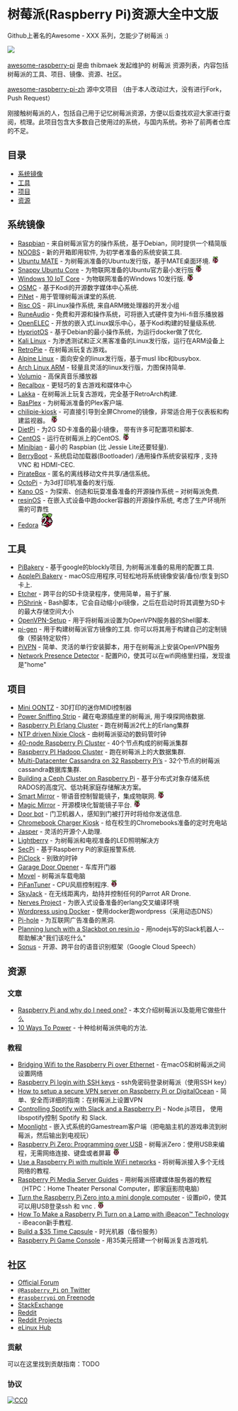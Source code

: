 #  树莓派(Raspberry Pi)资源大全中文版
Github上著名的Awesome - XXX 系列，怎能少了树莓派 :)

<img src=“https://raw.githubusercontent.com/1021683053/awesome-raspberry-pi-zh/master/logo.svg”>

[awesome-raspberry-pi](https://github.com/thibmaek/awesome-raspberry-pi) 是由 thibmaek 发起维护的 树莓派 资源列表，内容包括树莓派的工具、项目、镜像、资源、社区。

[awesome-raspberry-pi-zh](https://github.com/wwj718/awesome-raspberry-pi-zh) 源中文项目 （由于本人改动过大，没有进行Fork，Push Request）

刚接触树莓派的人，包括自己用于记忆树莓派资源，方便以后查找欢迎大家进行查阅，梳理。此项目包含大多数自己使用过的系统，与国内系统。弥补了前两者仓库的不足。

## 目录
*  [系统镜像](#os-images)
*  [工具](#tools)
*  [项目](#projects)
*  [资源](#resources)

<h2 id="os-images">系统镜像</h2>

- [Raspbian](https://www.raspberrypi.org/downloads/raspbian/) - 来自树莓派官方的操作系统，基于Debian，同时提供一个精简版
- [NOOBS](https://www.raspberrypi.org/downloads/noobs/) - 新的开箱即用软件, 为初学者准备的系统安装工具.
- [Ubuntu MATE](https://ubuntu-mate.org/raspberry-pi/) - 为树莓派准备的Ubuntu发行版，基于MATE桌面环境. ![Supports Raspberry Pi 2+](/media/badges/rpi-2+.png)
- [Snappy Ubuntu Core](https://developer.ubuntu.com/en/snappy/start/raspberry-pi-2/) - 为物联网准备的Ubuntu官方最小发行版 ![Supports Raspberry Pi 2+](/media/badges/rpi-2+.png)
- [Windows 10 IoT Core](https://developer.microsoft.com/nl-nl/windows/iot/Downloads.htm) - 为物联网准备的Windows 10发行版. ![Supports Raspberry Pi 2+](/media/badges/rpi-2+.png)
- [OSMC](https://osmc.tv/) - 基于Kodi的开源数字媒体中心系统.
- [PiNet](http://pinet.org.uk/) - 用于管理树莓派课堂的系统.
- [Risc OS](https://www.riscosopen.org/content/downloads/raspberry-pi) - 非Linux操作系统, 来自ARM微处理器的开发小组
- [RuneAudio](http://www.runeaudio.com/) - 免费和开源和操作系统，可将嵌入式硬件变为Hi-fi音乐播放器
- [OpenELEC](http://openelec.tv/) - 开放的嵌入式Linux娱乐中心，基于Kodi构建的轻量级系统.
- [HypriotOS](http://blog.hypriot.com/about/) - 基于Debian的最小操作系统，为运行docker做了优化.
- [Kali Linux](https://www.offensive-security.com/kali-linux-arm-images/) -  为渗透测试和正义黑客准备的Linux发行版，运行在ARM设备上
- [RetroPie](https://retropie.org.uk/) - 在树莓派玩复古游戏。
- [Alpine Linux](https://wiki.alpinelinux.org/wiki/Raspberry_Pi) - 面向安全的linux发行版，基于musl libc和busybox.
- [Arch Linux ARM](https://archlinuxarm.org/) - 轻量且灵活的linux发行版，力图保持简单.
- [Volumio](https://volumio.org/) - 高保真音乐播放器
- [Recalbox](https://www.recalbox.com) - 更轻巧的复古游戏和媒体中心
- [Lakka](http://lakka.tv) - 在树莓派上玩复古游戏，完全基于RetroArch构建.
- [RasPlex](http://www.rasplex.com/) - 为树莓派准备的Plex客户端.
- [chilipie-kiosk](https://github.com/futurice/chilipie-kiosk) - 可直接引导到全屏Chrome的镜像，非常适合用于仪表板和构建监视器。 ![Supports Raspberry Pi 2+](/media/badges/rpi-2+.png)
- [DietPi](https://github.com/Fourdee/DietPi) -  为2G SD卡准备的最小镜像， 带有许多可配置项和脚本.
- [CentOS](https://wiki.centos.org/SpecialInterestGroup/AltArch/Arm32/RaspberryPi3) - 运行在树莓派上的CentOS. ![Supports Raspberry Pi 2+](/media/badges/rpi-2+.png)
- [Minibian](https://minibianpi.wordpress.com/) - 最小的 Raspbian (比 Jessie Lite还要轻量).
- [BerryBoot](http://www.berryterminal.com/doku.php/berryboot) - 系统启动加载器(Bootloader) /通用操作系统安装程序 , 支持 VNC 和 HDMI-CEC.
- [PirateBox](https://piratebox.cc/raspberry_pi:diy) - 匿名的离线移动文件共享/通信系统。
- [OctoPi](https://octopi.octoprint.org/) - 为3d打印机准备的发行版.
- [Kano OS](http://developers.kano.me/downloads/) - 为探索、创造和玩耍准备准备的开源操作系统 – 对树莓派免费.
- [resinOS](https://resinos.io) - 在嵌入式设备中跑docker容器的开源操作系统, 考虑了生产环境所需的可靠性
- [Fedora](https://fedoraproject.org/wiki/Raspberry_Pi#Preparing_the_SD_card) ![Supports Raspberry Pi 2+](/media/badges/rpi-2+-32px.png)


<h2 id="tools">工具</h2>

- [PiBakery](http://www.pibakery.org/) - 基于google的blockly项目, 为树莓派准备的易用的配置工具.
- [ApplePi Bakery](http://www.tweaking4all.com/software/macosx-software/macosx-apple-pi-baker/)  - macOS应用程序,可轻松地将系统镜像安装/备份/恢复到SD卡上.
- [Etcher](https://www.etcher.io/) - 跨平台的SD卡烧录程序，使用简单，易于扩展.
- [PiShrink](https://github.com/Drewsif/PiShrink/) - Bash脚本，它会自动缩小pi镜像，之后在启动时将其调整为SD卡的最大存储空间大小
- [OpenVPN-Setup](https://github.com/StarshipEngineer/OpenVPN-Setup) - 用于将树莓派设置为OpenVPN服务器的Shell脚本.
- [pi-gen](https://github.com/RPi-Distro/pi-gen) - 用于构建树莓派官方镜像的工具. 你可以将其用于构建自己的定制镜像（预装特定软件）
- [PiVPN](http://www.pivpn.io/) - 简单、灵活的单行安装脚本，用于在树莓派上安装OpenVPN服务
- [Network Presence Detector](https://github.com/initialstate/pi-sensor-free-presence-detector/wiki) - 配置Pi0，使其可以在wifi网络里扫描，发现谁是"home"

<h2 id="projects">项目</h2>

- [Mini OONTZ](https://cdn-learn.adafruit.com/downloads/pdf/mini-oontz-3d-printed-midi-controller.pdf) - 3D打印的迷你MIDI控制器
- [Power Sniffing Strip](https://gnurds.com/index.php/2012/10/02/raspberry-pi-power-strip/) - 藏在电源插座里的树莓派, 用于嗅探网络数据.
- [Raspberry Pi Erlang Cluster](https://medium.com/@pieterjan_m/erlang-pi2-arm-cluster-vs-xeon-vm-40871d35d356#.bpao66cm8) - 跑在树莓派2代上的Erlang集群
- [NTP driven Nixie Clock](http://www.mjoldfield.com/atelier/2012/08/ntp-nixie.html) - 由树莓派驱动的数码管时钟
- [40-node Raspberry Pi Cluster](http://hackaday.com/2014/02/17/40-node-raspi-cluster/) - 40个节点构成的树莓派集群
- [Raspberry PI Hadoop Cluster](http://www.widriksson.com/raspberry-pi-hadoop-cluster/) - 跑在树莓派上的大数据集群.
- [Multi-Datacenter Cassandra on 32 Raspberry Pi’s](http://www.datastax.com/dev/blog/32-node-raspberry-pi-cassandra-cluster) - 32个节点的树莓派cassandra数据库集群.
- [Building a Ceph Cluster on Raspberry Pi](http://bryanapperson.com/blog/the-definitive-guide-ceph-cluster-on-raspberry-pi/) - 基于分布式对象存储系统RADOS的高度冗、低功耗家庭存储解决方案。
- [Smart Mirror](https://github.com/evancohen/smart-mirror) - 带语音控制智能镜子，集成物联网. ![Supports Raspberry Pi 2+](/media/badges/rpi-2+.png)
- [Magic Mirror](http://magicmirror.builders) - 开源模块化智能镜子平台. ![Supports Raspberry Pi 2+](/media/badges/rpi-2+.png)
- [Door bot](https://blog.haschek.at/post/f31aa) - 门卫机器人，感知到门被打开时将给你发送信息.
- [Chromebook Charger Kiosk](https://www.reddit.com/r/raspberry_pi/comments/53nj1z/chromebook_charger_kiosk_last_minute_charge_for/) - 给在校生的Chromebooks准备的定时充电站
- [Jasper](https://jasperproject.github.io/) - 灵活的开源个人助理.
- [Lightberry](https://lightberry.eu) - 为树莓派和电视准备的LED照明解决方
- [SecPi](https://github.com/SecPi/SecPi) - 基于Raspberry Pi的家庭报警系统.
- [PiClock](https://github.com/n0bel/PiClock) - 别致的时钟
- [Garage Door Opener](https://github.com/benjefferies/gogo-garage-opener) - 车库开门器
- [Movel](https://github.com/stevelacy/movel) - 树莓派车载电脑
- [PiFanTuner](https://github.com/winkidney/PIFanTuner) - CPU风扇控制程序. ![Supports Raspberry Pi 3](/media/badges/rpi-3.png)
- [SkyJack](https://samy.pl/skyjack/) - 在无线距离内，劫持并控制任何的Parrot AR Drone.
- [Nerves Project](https://github.com/nerves-project) - 为嵌入式设备准备的erlang交叉编译环境
- [Wordpress using Docker](https://github.com/rothgar/rpi-wordpress) - 使用docker跑wordpress（采用动态DNS）
- [Pi-hole](https://pi-hole.net/) - 为互联网广告准备的黑洞.
- [Planning lunch with a Slackbot on resin.io](https://resin.io/blog/planning-lunch-with-a-slackbot-on-resin-io/) - 用nodejs写的Slack机器人-- 帮助解决"我们该吃什么"
- [Sonus](https://github.com/evancohen/sonus) - 开源、跨平台的语音识别框架（Google Cloud Speech）

<h2 id="resources">资源</h2>

### 文章
- [Raspberry Pi and why do I need one?](https://www.liquidlight.co.uk/blog/article/raspberry-pi-what-is-it-and-why-do-i-need-one/) - 本文介绍树莓派以及能用它做些什么
- [10 Ways To Power](https://raspberrypi.about.com/od/Power/tp/10-Ways-to-Power-your-Raspberry-Pi.htm) - 十种给树莓派供电的方法.

### 教程
- [Bridging Wifi to the Raspberry Pi over Ethernet](https://blog.thibmaekelbergh.be/2015/02/16/bridging-wifi-to-the-raspberry-pi-over-ethernet.html) - 在macOS和树莓派之间设置网络
- [Raspberry Pi login with SSH keys](https://blog.thibmaekelbergh.be/2015/05/07/raspberry-pi-login-with-ssh-keys.html) - ssh免密码登录树莓派（使用SSH key）
- [How to setup a secure VPN server on Raspberry Pi or DigitalOcean](http://blog.hsp.dk/how-to-setup-vpn-server-on-raspberry-pi-or-digitalocean/) - 简单、安全而详细的指南：在树莓派上设置VPN
- [Controlling Spotify with Slack and a Raspberry Pi](https://thesocietea.org/2016/03/controlling-spotify-with-slack-and-a-raspberry-pi/) - Node.js项目， 使用libspotify控制 Spotify 和 Slack.
- [Moonlight](https://github.com/irtimmer/moonlight-embedded) - 嵌入式系统的Gamestream客户端（把电脑主机的游戏串流到树莓派，然后输出到电视玩）
- [Raspberry Pi Zero: Programming over USB](http://blog.gbaman.info/?p=791) - 树莓派Zero：使用USB来编程，无需网络连接、键盘或者屏幕 ![Supports Raspberry Pi Zero](/media/badges/rpi-0.png)
- [Use a Raspberry Pi with multiple WiFi networks](https://www.mikestreety.co.uk/blog/use-a-raspberry-pi-with-multiple-wifi-networks) - 将树莓派接入多个无线网络的教程.
- [Raspberry Pi Media Server Guides](http://www.htpcguides.com/category/raspberry-pi/) - 用树莓派搭建媒体服务器的教程（HTPC：Home Theater Personal Computer，即家庭影院电脑）
- [Turn the Raspberry Pi Zero into a mini dongle computer](http://n-o-d-e.net/post/150780207431/turn-the-raspberry-pi-zero-into-a-mini-dongle) - 设置pi0，使其可以用USB登录ssh 和 vnc . ![Supports Raspberry Pi Zero](/media/badges/rpi-0.png)
- [How To Make a Raspberry Pi Turn on a Lamp with iBeacon™ Technology](http://developer.radiusnetworks.com/2014/04/27/how-to-make-a-raspberry-pi-turn-on-a-lamp-with-an-ibeacon.html) - iBeacon新手教程.
- [Build a $35 Time Capsule](https://raymii.org/s/articles/Build_a_35_dollar_Time_Capsule_-_Raspberry_Pi_Time_Machine.html) - 时光机器（备份服务）
- [Raspberry Pi Game Console](https://lifehacker.com/how-to-turn-your-raspberry-pi-into-a-retro-game-console-498561192) - 用35美元搭建一个树莓派复古游戏机.


## 社区
- [Official Forum](https://www.raspberrypi.org/forums/)
- [`@Raspberry_Pi` on Twitter](https://twitter.com/Raspberry_Pi)
- [`#raspberrypi` on Freenode](https://webchat.freenode.net/?channels=%23raspberrypi)
- [StackExchange](https://raspberrypi.stackexchange.com/)
- [Reddit](https://www.reddit.com/r/raspberry_pi)
- [Reddit Projects](https://www.reddit.com/r/RASPBERRY_PI_PROJECTS)
- [eLinux Hub](http://elinux.org/RPi_Hub)


### 贡献
可以在这里找到贡献指南：TODO


### 协议
[![CC0](http://mirrors.creativecommons.org/presskit/buttons/88x31/svg/cc-zero.svg)](https://creativecommons.org/publicdomain/zero/1.0/)
